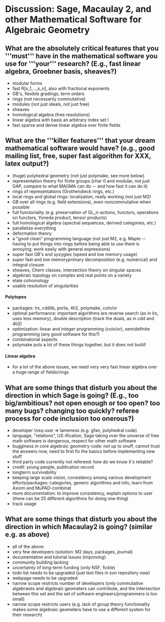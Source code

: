 

# Discussion: Sage, Macaulay 2, and other Mathematical Software for Algebraic Geometry


## What are the absolutely critical features that you '''must''' have in the mathematical software you use for '''your''' research? (E.g., fast linear algebra, Groebner basis, sheaves?)

* modular forms 
* fast R[x_1,...,x_n], also with fractional exponents 
* GB's, flexible gradings, term orders 
* rings (not necessarily commutative) 
* modules (not just ideals, not just free) 
* sheaves 
* homological algebra (free resolutions) 
* linear algebra with basis an arbitrary index set I 
* fast sparse and dense linear algebra over finite fields 

## What are the '''killer features''' that your dream mathematical software would have? (e.g., good mailing list, free, super fast algorithm for XXX, latex output?)

* (huge) polyhedral geometry (not just polymake, see more below) 
* representation theory for finite groups (char 0 and modular, not just GAP, compare to what MAGMA can do -- and how fast it can do it) 
* rings of representations (Grothendieck rings, etc.) 
* local rings and global rings: localization, really working (not just M2) 
* GB over all rings (e.g. field extensions), even noncommutative when possible 
* full functoriality (e.g. preservation of GL_n-actions, functors, operations on functors, Yoneda product, tensor products) 
* full homological algebra (spectral sequences, derived categories, etc.) 
* parallelize everything 
* deformation theory 
* a "good clean" programming language (not just M2, e.g. Maple -- having to put things into rings before being able to use them is annoying; work easily with general expressions) 
* super fast GB's and syzygies (speed and low memory usage) 
* super fast and low memoryprimary decomposition (e.g. numerical) and integral closure 
* sheaves, Chern classes, intersection theory on singular spaces 
* algebraic topology on complex and real points on a variety 
* etale cohomology 
* usable resolution of singularities 

#### Polytopes

* packages: lrs, cddlib, porta, 4ti2, polymake, coin/or 
* optimal performance: important algorithms are reverse search (as in lrs, uses less memory), double description (track the duals, as in cdd and 4ti2) 
* optimization: linear and integer programming (coin/or), semidefinite programming (any good software for this?) 
* combinatorial aspects 
* polymake puts a lot of these things together, but it does not build! 

#### Linear algebra

* for a lot of the above issues, we need very very fast linear algebra over a huge range of fields/rings 

## What are some things that disturb you about the direction in which Sage is going?  (E.g., too big/ambitious? not open enough or too open?  too many bugs?  changing too quickly? referee process for code inclusion too onerous?)

* developer \neq user => lameness  (e.g. gfan, polyhedral code) 
* language, "relations", US-ification, Sage taking over the universe of free math software is dangerous, respect for other math software 
* bugginess in core algebraic geometry code: not up to snuff, cannot trust the answers now, need to first fix the basics before implementing new stuff 
* third party code currently not refereed: how do we know it's reliable? 
* credit: young people, publication record 
* longterm survivability 
* keeping large scale vision, consistency among various development efforts/packages: categories, generic algorithms and info, learn from Axiom and MuPAD-combinat 
* more documentation: to improve consistency, explain options to user (there can be 25 different algorithms for doing one thing) 
* track usage 

## What are some things that disturb you about the direction in which Macaulay2 is going?  (similar e.g. as above)

* all of the above 
* very few developers (solution: M2 days, packages, journal) 
* documentation and tutorial issues (improving) 
* community building lacking 
* uncertainty of long-term funding (only NSF, fickle) 
* todo list needs to be upgraded (just text files in svn repository now) 
* webpage needs to be upgraded 
* narrow scope restricts number of developers (only commutative algebraists and algebraic geometers can contribute, and the intersection between this set and the set of software engineers/programmers is too small) 
* narrow scope restricts users (e.g. lack of group theory functionality makes some algebraic geometers have to use a different system for their research) 